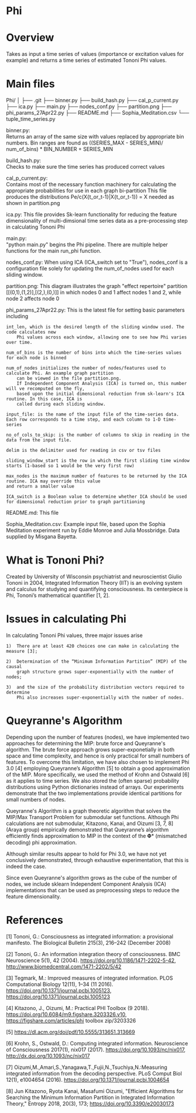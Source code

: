 # Phi

# Overview

Takes as input a time series of values (importance or excitation values
for example) and returns a time series of estimated Tononi Phi values.

# Main files

Phi/
│
├── .git
├── binner.py
├── build_hash.py
├── cal_p_current.py
├── ica.py
├── main.py
├── nodes_conf.py
├── partition.png
├── phi_params_27Apr22.py
├── README.md
├── Sophia_Meditation.csv
└── tuple_time_series.py

binner.py:           
    Returns an array of the same size with values replaced by appropriate bin numbers.
    Bin ranges are found as ((SERIES_MAX - SERIES_MIN)/ num_of_bins) * BIN_NUMBER + SERIES_MIN   

build_hash.py:  
    Checks to make sure the time series has produced correct values

cal_p_current.py:   
    Contains most of the necessary function machinery for calculating the appropriate probabilities for use in each graph bi-partition
    This file produces the distributions Pe/c(X{t_or_t-1}|X{t_or_t-1}) = X needed as shown in partition.png
    
ica.py:
    This file provides Sk-learn functionality for reducing the feature dimensionality of multi-dimsional time series data as a pre-processing step in calculating Tononi Phi

main.py:            
    "python main.py" begins the Phi pipeline. There are multiple helper functions for the main run_phi function.
    
nodes_conf.py:
    When using ICA (ICA_switch set to "True"), nodes_conf is a configuration file solely for updating the num_of_nodes used for each sliding window.
    
partition.png:
    This diagram illustrates the graph "effect repertoire" partition [[(0,1),(1,2)],[(2,),(0,)]] in which nodes 0 and 1 affect nodes 1 and 2, while node 2 affects node 0

phi_params_27Apr22.py:  This is the latest file for setting basic parameters including

    int_len, which is the desired length of the sliding window used. The code calculates new
        Phi values across each window, allowing one to see how Phi varies over time.
    
    num_of_bins is the number of bins into which the time-series values for each node is binned
    
    num_of_nodes initializes the number of nodes/features used to calculate Phi. An example graph partition
        can be viewed in the file partition.png.
        If Independent Component Analysis (ICA) is turned on, this number will ve recomputed on the fly, 
        based upon the initial dimensional reduction from sk-learn's ICA routine. In this case, ICA is 
        called during each sliding window.
        
    input_file: is the name of the input file of the time-series data. Each row corresponds to a time step, and each column to 1-D time-series

    no_of_cols_to_skip: is the number of columns to skip in reading in the data from the input file.

    delim is the delimiter used for reading in csv or tsv files

    sliding_window_start is the row in which the first sliding time window starts (1-based so 1 would be the very first row)

    max_nodes is the maximum number of features to be returned by the ICA routine. ICA may override this value
    and return a smaller value
    
    ICA_switch is a Boolean value to determine whether ICA should be used for dimensional reduction prior to graph partitioning
    
README.md:
    This file
    
Sophia_Meditation.csv:
    Example input file, based upon the Sophia Meditation experiment run by Eddie Monroe and Julia Mossbridge. Data supplied by Misgana Bayetta.
    

    

# What is Tononi Phi?

Created by University of Wisconsin psychiatrist and neuroscientist Giulio Tononi in
2004, Integrated Information Theory (IIT) is an evolving system and calculus for
studying and quantifying consciousness. Its centerpiece is Phi, Tononi’s
mathematical quantifier [1, 2].

# Issues in calculating Phi

In calculating Tononi Phi values, three major issues arise

    1)  There are at least 420 choices one can make in calculating the measure [3];
    
    2)  Determination of the “Minimum Information Partition” (MIP) of the causal
        graph structure grows super-exponentially with the number of nodes;
    
    3)  and the size of the probability distribution vectors required to determine
        Phi also increases super-exponentially with the number of nodes. 
    
# Queyranne's Algorithm    

Depending upon the number of features (nodes), we have implemented  two 
approaches for determining the MIP: brute force and Queyranne's algorithm. 
The brute force approach grows super-exponetially in both space and time complexity,
and hence is only practical for small numbers of features. To overcome this 
limitation, we have also chosen to implement Phi 3.0 [4] employing Queyranne’s 
Algorithm [5] to obtain a good approximation of the MIP. More specifically, we used 
the method of Krohn and Ostwald [6] as it applies to time series.  We also stored 
the (often sparse) probability distributions using Python dictionaries instead of 
arrays. Our experiments demonstrate that the two implementations provide identical
partitions for small numbers of nodes.

Queyranne's Algorithm is a graph theoretic algorithm that solves the
MIP/Max Transport Problem for submodular set functions. Although
Phi calculations are not submodular, Kitazono, Kanai, and Oizumi [3, 7, 8] (Araya 
group) empirically demonstrated that Queyranne’s algorithm efficiently finds 
approximation to MIP in the context of the 𝚽* (mismatched decoding) phi 
approximation.

Although similar results appear to hold for Phi 3.0, we have not yet conclusively 
demonstrated, through exhaustive experimentation, that this is indeed the case.

Since even Queyranne's algorithm grows as the cube of the number of nodes, we
include sklearn Independent Component Analysis (ICA) implementations that can be
used as preprocessing steps to reduce the feature dimensionality.

# References

[1] Tononi, G.: Consciousness as integrated information: a provisional manifesto. The Biological Bulletin 215(3), 216–242 (December 2008)

[2] Tononi, G.: An information integration theory of consciousness. BMC
Neuroscience 5(1), 42 (2004). https://doi.org/10.1186/1471-2202-5-42,
http://www.biomedcentral.com/1471-2202/5/42

[3] Tegmark, M.: Improved measures of integrated information. PLOS Computational
Biology 12(11), 1–34 (11 2016). https://doi.org/10.1371/journal.pcbi.1005123,
https://doi.org/10.1371/journal.pcbi.1005123

[4] Kitazono, J., Oizumi, M.: Practical PHI Toolbox
(9 2018). https://doi.org/10.6084/m9.figshare.3203326.v10,
https://figshare.com/articles/phi toolbox zip/3203326

[5] https://dl.acm.org/doi/pdf/10.5555/313651.313669

[6] Krohn, S., Ostwald, D.: Computing integrated information. Neuroscience
of Consciousness 2017(1), nix017 (2017). https://doi.org/10.1093/nc/nix017,
http://dx.doi.org/10.1093/nc/nix017

[7] Oizumi,M.,Amari,S.,Yanagawa,T.,Fujii,N.,Tsuchiya,N.:Measuring integrated
information from the decoding perspective. PLoS Comput Biol 12(1), e1004654
(2016). https://doi.org/10.1371/journal.pcbi.1004654

[8] Jun Kitazono, Ryota Kanai, Masafumi Oizumi, "Efficient Algorithms for Searching the Minimum Information Partition in Integrated Information Theory," Entropy 2018, 20(3), 173; https://doi.org/10.3390/e20030173
